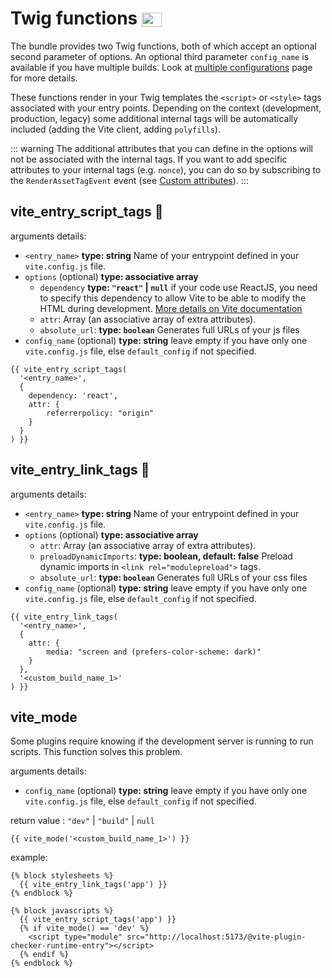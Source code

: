 # Twig functions <img src="/images/logo-twig.svg" width="32" height="23" style="display: inline; vertical-align: -10%; " />

The bundle provides two Twig functions, both of which accept an optional second parameter of options.
An optional third parameter `config_name` is available if you have multiple builds. Look at [multiple configurations](/guide/multiple-configurations) page for more details.

These functions render in your Twig templates the `<script>` or `<style>` tags associated with your entry points. Depending on the context (development, production, legacy) some additional internal tags will be automatically included (adding the Vite client, adding `polyfills`).

::: warning
The additional attributes that you can define in the options will not be associated with the internal tags. If you want to add specific attributes to your internal tags (e.g. `nonce`), you can do so by subscribing to the `RenderAssetTagEvent` event (see [Custom attributes](/guide/custom-attributes.html#subscribe-to-renderassettagevent-%F0%9F%A7%A9)).
:::

## vite_entry_script_tags 📜

arguments details:
- `<entry_name>` **type: string** Name of your entrypoint defined in your `vite.config.js` file.
- `options` (optional) **type: associative array**
  - `dependency` **type: `"react"` | `null`** if your code use ReactJS, you need to specify this dependency to allow Vite to be able to modify the HTML during development. [More details on Vite documentation](https://vitejs.dev/guide/backend-integration.html#backend-integration)
  - `attr`: Array (an associative array of extra attributes).
  - `absolute_url`: **type: `boolean`** Generates full URLs of your js files
- `config_name` (optional) **type: string** leave empty if you have only one `vite.config.js` file, else `default_config` if not specified.

```twig
{{ vite_entry_script_tags(
  '<entry_name>',
  {
    dependency: 'react',
    attr: {
        referrerpolicy: "origin"
    }
  }
) }}
```


## vite_entry_link_tags 🎨

arguments details:
- `<entry_name>` **type: string** Name of your entrypoint defined in your `vite.config.js` file.
- `options` (optional) **type: associative array**
  - `attr`: Array (an associative array of extra attributes).
  - `preloadDynamicImports`: **type: boolean, default: false** Preload dynamic imports in `<link rel="modulepreload">` tags.
  - `absolute_url`: **type: `boolean`** Generates full URLs of your css files
- `config_name` (optional) **type: string** leave empty if you have only one `vite.config.js` file, else `default_config` if not specified.


```twig
{{ vite_entry_link_tags(
  '<entry_name>',
  {
    attr: {
        media: "screen and (prefers-color-scheme: dark)"
    }
  },
  '<custom_build_name_1>'
) }}
```

## vite_mode

Some plugins require knowing if the development server is running to run scripts. This function solves this problem.

arguments details:
- `config_name` (optional) **type: string** leave empty if you have only one `vite.config.js` file, else `default_config` if not specified.

return value : `"dev"` | `"build"` | `null`

```twig
{{ vite_mode('<custom_build_name_1>') }}
```

example:
```twig
{% block stylesheets %}
  {{ vite_entry_link_tags('app') }}
{% endblock %}

{% block javascripts %}
  {{ vite_entry_script_tags('app') }}
  {% if vite_mode() == 'dev' %}
    <script type="module" src="http://localhost:5173/@vite-plugin-checker-runtime-entry"></script>
  {% endif %}
{% endblock %}
```
